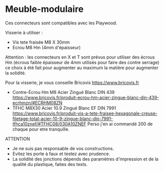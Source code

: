# Meuble-modulaire

Ces connecteurs sont compatibles avec les Playwood. 

Visserie à utiliser : 
- Vis tete fraisée M8 X 30mm
- Ecrou M8 Hm (4mm d'épaisseur) 

Attention : les connecteurs en X et T sont prévus pour utiliser des écrous Hm (écrous faible épaisseur de 4mm utilisés pour faire des contre serrage) 
ce choix à été fait pour augmenter au maximum la matière pour augmenter la solidité. 

Pour la visserie, je vous conseille Bricovis https://www.bricovis.fr 
- Contre-Écrou Hm M8 Acier Zingué Blanc DIN 439 https://www.bricovis.fr/produit-ecrou-hm-acier-zingue-blanc-din-439-ecrhmzn/#ECRHM08ZN
- TFHC M8X30 Acier 10.9 Zingué Blanc EF DIN 7991 https://www.bricovis.fr/produit-vis-a-tete-fraisee-hexagonale-creuse-filetage-total-acier-10-9-zingue-blanc-din-7991-tfhca10znef/#TFHC08/030A10ZNEF 
Perso j'en ai commandé 200 de chaque pour etre tranquille.


ATTENTION
- Je ne suis pas responsable de vos constructions. 
- Evitez les porte à faux et testez avec prudence. 
- La solidité des jonctions dépends des paramètres d'impression et de la qualité du plastique, faites des tests. 
